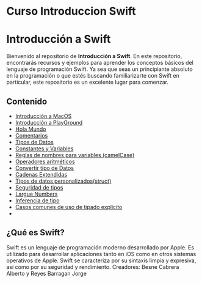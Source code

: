 # Curso Introduccion Swift
# Introducción a Swift

Bienvenido al repositorio de **Introducción a Swift**. En este repositorio, encontrarás recursos y ejemplos para aprender los conceptos básicos del lenguaje de programación Swift. Ya sea que seas un principiante absoluto en la programación o que estés buscando familiarizarte con Swift en particular, este repositorio es un excelente lugar para comenzar.

## Contenido

- [Introducción a MacOS](#Introducción-a-MacOS)
- [Introducción a PlayGround](#Introducción-a-Playground)
- [Hola Mundo](#Hola-mundo)
- [Comentarios](#Comentarios)
- [Tipos de Datos](#Tipos-de-Datos)
- [Constantes y Variables](#Constantes-y-variables)
- [Reglas de nombres para variables (camelCase)](#Reglas-de-nombres-para-variables-(camelCase))
- [Operadores aritméticos](#Operadores-aritméticos)
- [Convertir tipo de Datos](#Convertir-tipo-de-datos)
- [Cadenas Extendidas](#Cadenas-Extendidas)
- [Tipos de datos personalizados(struct)](#Tipos-de-datos-personalizados(struct))
- [Seguridad de tipos](#Seguridad-de-tipos)
- [Largue Numbers](#Largue-Numbers)
- [Inferencia de tipo](#Inferencia-de-tipo)
- [Casos comunes de uso de tipado explícito](#Casos-comunes-de-uso-de-tipado-explicito)
-  

## ¿Qué es Swift?

Swift es un lenguaje de programación moderno desarrollado por Apple. Es utilizado para desarrollar aplicaciones tanto en iOS como en otros sistemas operativos de Apple. Swift se caracteriza por su sintaxis limpia y expresiva, así como por su seguridad y rendimiento.
Creadores: Besne Cabrera Alberto y Reyes Barragan Jorge
